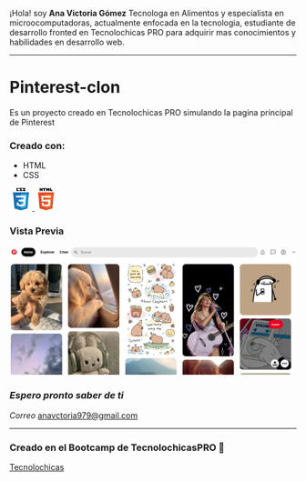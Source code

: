 ¡Hola! soy **Ana Victoria Gómez** Tecnologa en Alimentos y especialista en microocomputadoras, actualmente enfocada en la tecnologia, estudiante de desarrollo fronted en Tecnolochicas PRO para adquirir mas conocimientos y habilidades en desarrollo web.
______
# Pinterest-clon
 Es un proyecto creado en Tecnolochicas PRO simulando la pagina principal de Pinterest
 
### Creado con:
- HTML
- CSS

<a href="https://www.w3schools.com/css/" target="_blank"> <img src="https://raw.githubusercontent.com/devicons/devicon/master/icons/css3/css3-original-wordmark.svg" alt="css3" width="40" height="40"/> </a>
<a href="https://www.w3.org/html/" target="_blank"> <img src="https://raw.githubusercontent.com/devicons/devicon/master/icons/html5/html5-original-wordmark.svg" alt="html5" width="40" height="40"/> </a>
### Vista Previa
![Proyecto](assets/clon.png)

### *Espero pronto saber de ti*

*Correo* [anavctoria979@gmail.com](mailto:anavctoria979@gmail.com)
______
### Creado en el Bootcamp de TecnolochicasPRO 💜
[Tecnolochicas](https://tecnolochicas.mx/)
